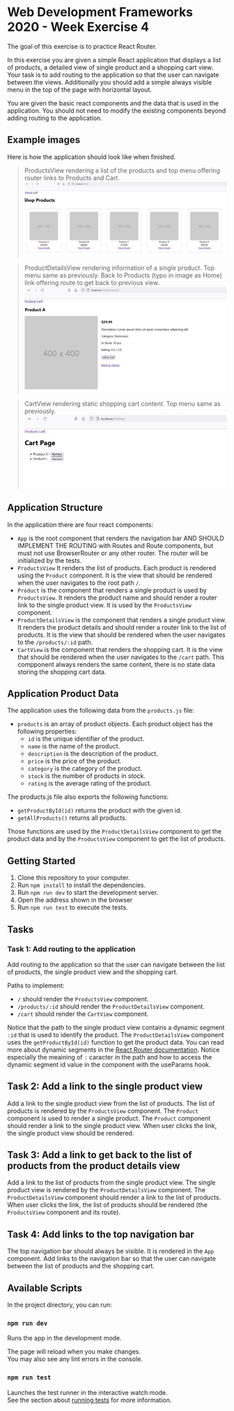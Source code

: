 # Web Development Frameworks 2020 - Week Exercise 4

The goal of this exercise is to practice React Router.

In this exercise you are given a simple React application that displays a list of products, a detailed view of single product and a shopping cart view. Your task is to add routing to the application so that the user can navigate between the views. Additionally
you should add a simple always visible menu in the top of the page with horizontal layout. 

You are given the basic react components and the data that is used in the application. You should not need to modify the existing components beyond adding routing to the application.

## Example images
Here is how the application should look like when finished.
> ProductsView rendering a list of the products and top menu offering router links to Products and Cart.
> ![View 1](./doc_images/view1.png)

> ProductDetailsView rendering information of a single product. Top menu same as previously. Back to Products (typo in image as Home) link offering route to get back to previous view.
> ![View 2](./doc_images/view2.png)

> CartView rendering static shopping cart content. Top menu same as previously.
> ![View 3](./doc_images/view3.png)

## Application Structure

In the application there are four react components:

- `App` is the root component that renders the navigation bar AND SHOULD IMPLEMENT THE ROUTING with Routes and Route components, but must not use BrowserRouter or any other router. The router will be initialized by the tests. 
- `ProductsView` It renders the list of products. Each product is rendered using the `Product` component. It is the view that should be rendered when the user navigates to the root path `/`.
- `Product` is the component that renders a single product is used by `ProductsView`. It renders the product name and should render a router link to the single product view. It is used by the `ProductsView` component.
- `ProductDetailsView` is the component that renders a single product view. It renders the product details and should render a router link to the list of products. It is the view that should be rendered when the user navigates to the `/products/:id` path.
- `CartView` is the component that renders the shopping cart. It is the view that should be rendered when the user navigates to the `/cart` path. This compponent always renders the same content, there is no state data storing the shopping cart data.

## Application Product Data

The application uses the following data from the `products.js` file:

- `products` is an array of product objects. Each product object has the following properties:
  - `id` is the unique identifier of the product.
  - `name` is the name of the product.
  - `description` is the description of the product.
  - `price` is the price of the product.
  - `category` is the category of the product.
  - `stock` is the number of products in stock.
  - `rating` is the average rating of the product.

The products.js file also exports the following functions:

- `getProductById(id)` returns the product with the given id.
- `getAllProducts()` returns all products.

Those functions are used by the `ProductDetailsView` component to get the product data and by the `ProductsView`
component to get the list of products.

## Getting Started

1. Clone this repository to your computer.
2. Run `npm install` to install the dependencies.
3. Run `npm run dev` to start the development server.
4. Open the address shown in the browser
5. Run `npm run test` to execute the tests.

## Tasks

### Task 1: Add routing to the application

Add routing to the application so that the user can navigate between the list of products, the single product view and the shopping cart.

Paths to implement:

- `/` should render the `ProductsView` component.
- `/products/:id` should render the `ProductDetailsView` component.
- `/cart` should render the `CartView` component.

Notice that the path to the single product view contains a dynamic segment `:id` that is used to identify the product. The `ProductDetailsView` component uses the `getProductById(id)` function to get the product data. You can read more about dynamic segments in the [React Router documentation](https://reactrouter.com/en/main/route/route#dynamic-segments). Notice especially the meaining of `:` caracter in the path and how to access the dynamic segment id value in the component with the useParams hook.

## Task 2: Add a link to the single product view

Add a link to the single product view from the list of products. The list of products is rendered by the `ProductsView` component. The `Product` component is used to render a single product. The `Product` component should render a link to the single product view. When user clicks the link, the single product view should be rendered.

## Task 3: Add a link to get back to the list of products from the product details view

Add a link to the list of products from the single product view. The single product view is rendered by the `ProductDetailsView` component. The `ProductDetailsView` component should render a link to the list of products. When user clicks the link, the list of products should be rendered (the `ProductsView` component and its route).

## Task 4: Add links to the top navigation bar

The top navigation bar should always be visible. It is rendered in the `App` component. Add links to the navigation bar so that the user can navigate between the list of products and the shopping cart.

## Available Scripts

In the project directory, you can run:

### `npm run dev`

Runs the app in the development mode.

The page will reload when you make changes.\
You may also see any lint errors in the console.

### `npm run test`

Launches the test runner in the interactive watch mode.\
See the section about [running tests](https://facebook.github.io/create-react-app/docs/running-tests) for more information.
